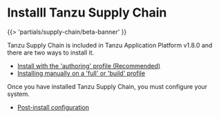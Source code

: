 # Installl Tanzu Supply Chain

{{> 'partials/supply-chain/beta-banner' }}

Tanzu Supply Chain is included in Tanzu Application Platform v1.8.0 and there are two ways to install it.

* [Install with the 'authoring' profile (Recommended)](./install-authoring-profile.hbs.md)
* [Installing manually on a 'full' or 'build' profile](./installing-manually.hbs)

Once you have installed Tanzu Supply Chain, you must configure your system.

* [Post-install configuration](./post-install-configuration.hbs.md)